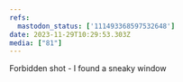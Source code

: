 ```yaml
---
refs:
  mastodon_status: ['111493368597532648']
date: 2023-11-29T10:29:53.303Z
media: ["81"]
---
```


<p>Forbidden shot - I found a sneaky window<br></p>
